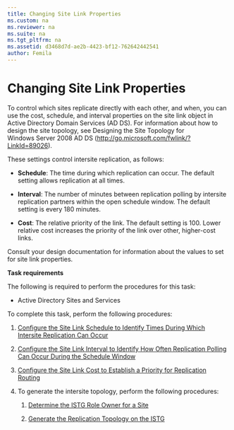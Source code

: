 ```yaml
---
title: Changing Site Link Properties
ms.custom: na
ms.reviewer: na
ms.suite: na
ms.tgt_pltfrm: na
ms.assetid: d3468d7d-ae2b-4423-bf12-762642442541
author: Femila
---
```

# Changing Site Link Properties
  To control which sites replicate directly with each other, and when, you can use the cost, schedule, and interval properties on the site link object in Active Directory Domain Services \(AD DS\). For information about how to design the site topology, see Designing the Site Topology for Windows Server 2008 AD DS \([http:\/\/go.microsoft.com\/fwlink\/?LinkId\=89026](http://go.microsoft.com/fwlink/?LinkId=89026)\).  
  
 These settings control intersite replication, as follows:  
  
-   **Schedule**: The time during which replication can occur. The default setting allows replication at all times.  
  
-   **Interval**: The number of minutes between replication polling by intersite replication partners within the open schedule window. The default setting is every 180 minutes.  
  
-   **Cost**: The relative priority of the link. The default setting is 100. Lower relative cost increases the priority of the link over other, higher\-cost links.  
  
 Consult your design documentation for information about the values to set for site link properties.  
  
 **Task requirements**  
  
 The following is required to perform the procedures for this task:  
  
-   Active Directory Sites and Services  
  
 To complete this task, perform the following procedures:  
  
1.  [Configure the Site Link Schedule to Identify Times During Which Intersite Replication Can Occur](../Topic/Configure-the-Site-Link-Schedule-to-Identify-Times-During-Which-Intersite-Replication-Can-Occur.md)  
  
2.  [Configure the Site Link Interval to Identify How Often Replication Polling Can Occur During the Schedule Window](../Topic/Configure-the-Site-Link-Interval-to-Identify-How-Often-Replication-Polling-Can-Occur-During-the-Schedule-Window.md)  
  
3.  [Configure the Site Link Cost to Establish a Priority for Replication Routing](../Topic/Configure-the-Site-Link-Cost-to-Establish-a-Priority-for-Replication-Routing.md)  
  
4.  To generate the intersite topology, perform the following procedures:  
  
    1.  [Determine the ISTG Role Owner for a Site](../Topic/Determine-the-ISTG-Role-Owner-for-a-Site.md)  
  
    2.  [Generate the Replication Topology on the ISTG](../Topic/Generate-the-Replication-Topology-on-the-ISTG.md)  
  
  